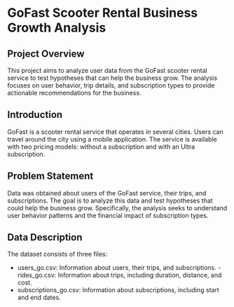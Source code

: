 # GoFast Scooter Rental Business Growth Analysis #

## Project Overview #
This project aims to analyze user data from the GoFast scooter rental service to test hypotheses that can help the business grow. 
The analysis focuses on user behavior, trip details, and subscription types to provide actionable recommendations for the business.

## Introduction #
GoFast is a scooter rental service that operates in several cities. Users can travel around the city using a mobile application. The service is available with two pricing models: without a subscription and with an Ultra subscription.

## Problem Statement #
Data was obtained about users of the GoFast service, their trips, and subscriptions. The goal is to analyze this data and test hypotheses that could help the business grow. Specifically, the analysis seeks to understand user behavior patterns and the financial impact of subscription types.

## Data Description #
The dataset consists of three files:

- users_go.csv: Information about users, their trips, and subscriptions.
-rides_go.csv: Information about trips, including duration, distance, and cost.
- subscriptions_go.csv: Information about subscriptions, including start and end dates.

